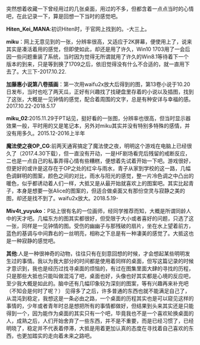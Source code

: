 突然想着收藏一下曾经用过的几张桌面，用过的不多，但都含着一点点当时的心情吧，在此记录一下，算是回想一下当时的感觉吧。

**Hiten_Kei_MANA**:初识Hiten时，于官网上找到的。-大三上。

**miku**：网上无意见到的一张，分辨率很高，又适应于2K屏幕，便使用上了，说来其实是凑活着用的感觉，但即使如此，却还是用了许久，Win10 1703用了一会后因一些问题重装了系统，当时因为觉得无所谓就用了许久的Win8.1等待着下一个版本的到来，只是等到换了1709之后，依旧觉得没有什么不合适的，就一直用下去了。大三下-2017.10.22.

**加藤惠小说第八卷插画**：第一次用waifu2x放大后得到的图，第13卷小说于10.20日发布，当时也吃了两天瓜，正好有兴趣找了找硬盘里存着的小说以及插图，找到了这张，大概是一见钟情的感觉，配合着周围的文字，总是有种安详与幸福的感。2017.10.22-2018.5.17

**miku_02**:2015.11.29于PT站见，挺好看的一张图，分辨率也很高，但当时显示器效果一般，平时用的又是笔记本，另外对miku其实并没有特别多特殊的感情，并没有用多久。2015.12-2016上半年

**魔法使之夜OP_CG**:前两天通宵搞定了魔法使之夜，明明这个游戏在电脑上已经很久了（2017.4.30下载），但一直没有开动，一是HF剧场看完后残留的戒断反应，二也是一点自己的私事弄得心情有些糟糕，便想着先试着开始一下吧。游戏很好，但更好的或许是这存在于OP之处的红伞与雨水，青子从家到学校的这一路，几幅色调鲜明的图案，颜色之间的对比，雨水与阳光的感觉，整一片冷色调之中凸出的暖色，似乎都诱动着人们一样，大抵又是从最开始就喜欢上的图案吧。其实比起青子，本身是想要一张Alice的图案的，但适合做桌面又有那份空灵与寂静之美的图，却还是找不到了。waifu2x放大。2018.5.19-

**Miv4t_yuyuko**：P站上很有名的一位画师，经同学推荐而知，大概是所谓同龄人中的天才吧。几幅东方的图其实都很好，但受限于大小或者喜好的问题，只选了这一张，同样是一见钟情的图。受伤的幽幽子与那残破的扇片，坐在水上望着前方，蓝色的基调与中间靠右的一丝明亮，相称之下总是有一种凄美的感觉了。大抵这也是一种寂静的感觉吧。

**其他**:人是一种很神奇的动物，往往只有在刻意回想的时候，才会想起某些明明发生过的事情。我以为我大部分的时间都是使用着同样的桌面，但写这篇记录的时候才意识到，我也是经历过找寻桌面的烦恼的，有过在图集里面大肆的寻找的历程，只是那些大抵也只能叫做混沌了吧，桌面也好，头像也好其实都是心境的反应吧，至少我大概是如此的。脑中还有几幅印象较为深刻的图案，等有兴趣再来补充吧（不知会是何时了呢？）
见得多了之后，许多普通的东西也就不能满足自己了，从混沌到稳定，我想这是一条必由之路，一个桌面的历程其实也是可以窥见这样的事情的，少年或者青年时总是想把所有的事情都做好，但结果到头来其实还是只能得到一个，因为能作为桌面的其实只有一个吧，毕竟我也不是一个喜欢轮换桌面的人，成熟之后，人们开始舍弃了一些东西，并不是不重要，而是已经习惯了，已经明晓了，稳定并不代表着停滞，大抵是用着更加认真的态度在寻找着自己喜欢的东西，也更加踏实的走向着未来之路吧。